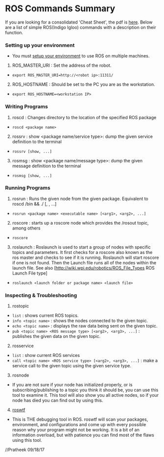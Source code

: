 # ROS Commands Summary
If you are looking for a consolidated 'Cheat Sheet', the pdf is [here](https://github.com/westpoint-robotics/os-setup/blob/master/ROScheatsheet.pdf).
Below are a list of simple ROS(Indigo Igloo) commands with a description on their function.

### Setting up your environment
- You must [setup your environment](http://wiki.ros.org/ROS/Tutorials/MultipleMachines) to use ROS on multiple machines.
1. ROS_MASTER_URI : Set the address of the robot.
- `export ROS_MASTER_URI=http://<robot ip>:11311/`
2. ROS_HOSTNAME : Should be set to the PC you are as the workstation.
- `export ROS_HOSTNAME=<workstation IP>`

### Writing Programs
1. roscd : Changes directory to the location of the specified ROS package
- `roscd <package name>`
2. rossrv : show <package name/service type>: dump the given service definition to the terminal
- `rossrv [show, ...]`
3. rosmsg : show <package name/message type>: dump the given message definition to the terminal
- `rosmsg [show, ...]`

### Running Programs
1. rosrun : Runs the given node from the given package. Equivalent to roscd <package name>/bin && ./<executable name> [<arg1>, <arg2>, ...]
- `rosrun <package name> <executable name> [<arg1>, <arg2>, ...]`
2. roscore : starts up a roscore node which provides the /rosout topic, among others
- `roscore`
3. roslaunch : Roslaunch is used to start a group of nodes with specific topics and parameters. It first checks for a roscore also known as the ros master and checks to see if it is running. Roslaunch will start roscore if one is not found. Then the Launch file runs all of the nodes within the launch file. See also [http://wiki.wpi.edu/robotics/ROS_File_Types ROS Launch File type]
- `roslaunch <launch folder or package name> <launch file>`

### Inspecting & Troubleshooting 
1. rostopic 
- `list` : shows current ROS topics.
- `info <topic name>` : shows the nodes connected to the given topic.
- `echo <topic name>` : displays the raw data being sent on the given topic.
- `pub <topic name> <ROS message type> [<arg2>, <arg3>, ...]` : publishes the given data on the given topic.

2. rosservice
- `list` : show current ROS services
- `call <topic name> <ROS service type> [<arg2>, <arg3>, ...]` : make a service call to the given topic using the given service type.

3. rosnode
- If you are not sure if your node has initialized properly, or is subscribing/publishing to a topic you think it should be, you can use this tool to examine it.  This tool will also show you all active nodes, so if your node has died you can find out by using this.

4. [roswtf](http://wiki.ros.org/ROS/Tutorials/Getting%20started%20with%20roswtf)
- This is THE debugging tool in ROS. roswtf will scan your packages, environment, and configurations and come up with every possible reason why your program might not be working.  It is a bit of an information overload, but with patience you can find most of the flaws using this tool.

//Pratheek 09/18/17
